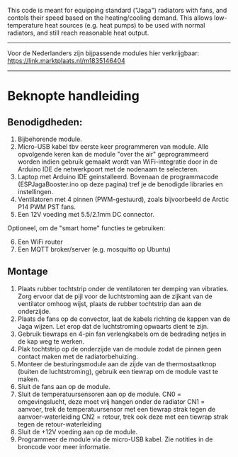 This code is meant for equipping standard ("Jaga") radiators with fans, and contols their speed based on the heating/cooling demand. This allows low-temperature heat sources (e.g. heat pumps) to be used with normal radiators, and still reach reasonable heat output.

----

Voor de Nederlanders zijn bijpassende modules hier verkrijgbaar: https://link.marktplaats.nl/m1835146404

----

Beknopte handleiding
================

Benodigdheden:
----------------

1. Bijbehorende module.
2. Micro-USB kabel tbv eerste keer programmeren van module. Alle opvolgende keren kan de module "over the air" geprogrammeerd worden indien gebruik gemaakt wordt van WiFi-integratie door in de Arduino IDE de netwerkpoort met de nodenaam te selecteren.
3. Laptop met Arduino IDE geinstalleerd. Bovenaan de programmacode (ESPJagaBooster.ino op deze pagina) tref je de benodigde libraries en instellingen.
4. Ventilatoren met 4 pinnen (PWM-gestuurd), zoals bijvoorbeeld de Arctic P14 PWM PST fans.
5. Een 12V voeding met 5.5/2.1mm DC connector.

Optioneel, om de "smart home" functies te gebruiken:

6. Een WiFi router
7. Een MQTT broker/server (e.g. mosquitto op Ubuntu)

Montage
----------------

1. Plaats rubber tochtstrip onder de ventilatoren ter demping van vibraties. Zorg ervoor dat de pijl voor de luchtstroming aan de zijkant van de ventilator omhoog wijst, plaats de rubber tochtstrip dan aan de onderzijde.
2. Plaats de fans op de convector, laat de kabels richting de kappen van de Jaga wijzen. Let erop dat de luchtstroming opwaarts dient te zijn.
3. Gebruik tiewraps en 4-pin fan verlengkabels om de bedrading netjes in de kap weg te werken.
4. Plak tochtstrip op de onderzijde van de module zodat de pinnen geen contact maken met de radiatorbehuizing.
5. Monteer de besturingsmodule aan de zijde van de thermostaatknop (buiten de luchtstroming), gebruik een tiewrap om de module vast te maken.
6. Sluit de fans aan op de module.
7. Sluit de temperatuursensoren aan op de module.
CN0 = omgevingslucht, deze moet vrij hangen onder de radiator
CN1 = aanvoer, trek de temperatuursensor met een tiewrap strak tegen de aanvoer-waterleiding
CN2 = retour, trek ook deze met een tiewrap strak tegen de retour-waterleiding
8. Sluit de +12V voeding aan op de module.
9. Programmeer de module via de micro-USB kabel. Zie notities in de broncode voor meer informatie.
